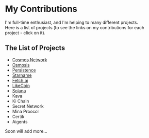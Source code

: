 # My Contributions

I'm full-time enthusiast, and I'm helping to many different projects. <br />
Here is a list of projects (to see the links on my contributions for each project - click on it). <br />

## The List of Projects
- [Cosmos Network](https://github.com/Antropocosmist/My-Contributions/blob/main/cosmos.md)
- [Osmosis](https://github.com/Antropocosmist/My-Contributions/blob/main/osmosis.md)
- [Persistence](https://github.com/Antropocosmist/My-Contributions/blob/main/persistence.md)
- [Starname](https://github.com/Antropocosmist/My-Contributions/blob/main/starname.md)
- [Fetch.ai](https://github.com/Antropocosmist/My-Contributions/blob/main/fetchAI.md)
- [LikeCoin](https://github.com/Antropocosmist/My-Contributions/blob/main/LikeCoin.md)
- [Solana](https://github.com/Antropocosmist/My-Contributions/blob/main/solana.md)
- Kava
- Ki Chain
- Secret Network
- Mina Proocol
- Certik
- Aigents

Soon will add more...
